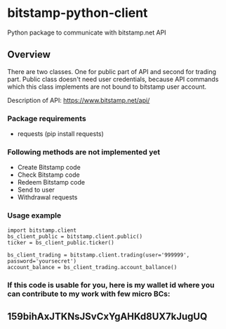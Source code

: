 bitstamp-python-client
======================

Python package to communicate with bitstamp.net API

## Overview ##

There are two classes. One for public part of API and second for trading part.
Public class doesn't need user credentials, because API commands which this class implements are not bound to bitstamp user account.

Description of API:
https://www.bitstamp.net/api/

### Package requirements ###

* requests (pip install requests)

### Following methods are not implemented yet ###

* Create Bitstamp code
* Check Bitstamp code
* Redeem Bitstamp code
* Send to user
* Withdrawal requests

### Usage example ###

    import bitstamp.client
    bs_client_public = bitstamp.client.public()
    ticker = bs_client_public.ticker()

    bs_client_trading = bitstamp.client.trading(user='999999', password='yoursecret')
    account_balance = bs_client_trading.account_ballance()

### If this code is usable for you, here is my wallet id where you can contribute to my work with few micro BCs: ###

## 159bihAxJTKNsJSvCxYgAHKd8UX7kJugUQ ##
